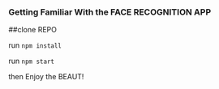 ### Getting Familiar With the FACE RECOGNITION APP

##clone REPO 

run `npm install`

run `npm start`


then Enjoy the BEAUT! 
